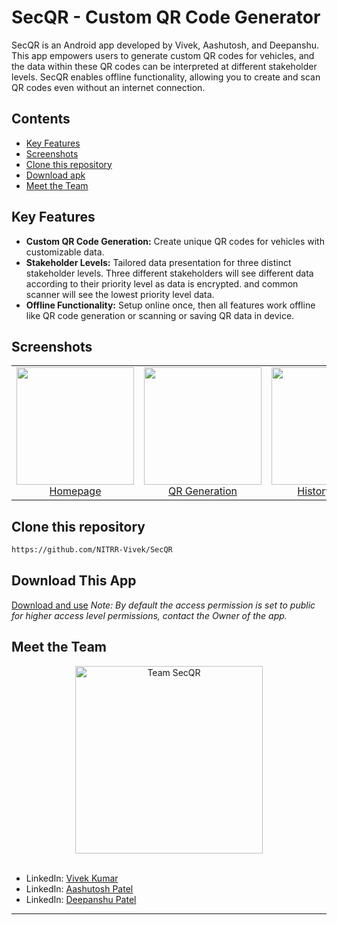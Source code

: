 # SecQR - Custom QR Code Generator

SecQR is an Android app developed by Vivek, Aashutosh, and Deepanshu. This app empowers users to generate custom QR codes for vehicles, and the data within these QR codes can be interpreted at different stakeholder levels. SecQR enables offline functionality, allowing you to create and scan QR codes even without an internet connection.

## Contents

- [Key Features](#key-features)
- [Screenshots](#screenshots)
- [Clone this repository](#clone-this-repository)
- [Download apk](#download-this-app)
- [Meet the Team](#meet-the-team)

## Key Features

- **Custom QR Code Generation:** Create unique QR codes for vehicles with customizable data.
- **Stakeholder Levels:** Tailored data presentation for three distinct stakeholder levels. Three different stakeholders will see different data according to their priority level as data is encrypted. and common scanner will see the lowest priority level data.
- **Offline Functionality:** Setup online once, then all features work offline like QR code generation or scanning or saving QR data in device.

## Screenshots

<table>
  <tr>
    <td align="center">
      <a href="#screenshots"><img src="https://firebasestorage.googleapis.com/v0/b/sec-qr1.appspot.com/o/screenshot1.jpg?alt=media&token=f3c9d3a9-7fab-411c-a34c-515fe02891e0" width="188" height="auto"></a>
      <br />
      <a href="#screenshots">Homepage</a>
    </td>
    <td align="center">
      <a href="#screenshots"><img src="https://firebasestorage.googleapis.com/v0/b/sec-qr1.appspot.com/o/screenshot2.jpg?alt=media&token=fa6a50ad-b3f3-49b6-a70f-b87607aadb61" width="188" height="auto"></a>
      <br />
      <a href="#screenshots">QR Generation</a>
    </td>
    <td align="center">
      <a href="#screenshots"><img src="https://firebasestorage.googleapis.com/v0/b/sec-qr1.appspot.com/o/screenshot3.jpg?alt=media&token=7ecccd4c-1371-4457-98b0-7955b9c97b4c" width="188" height="auto"></a>
      <br />
      <a href="#screenshots">History Saved</a>
    </td>
    <td align="center">
      <a href="#screenshots"><img src="https://firebasestorage.googleapis.com/v0/b/sec-qr1.appspot.com/o/screenshot4.jpg?alt=media&token=8928e243-7dc9-4a01-9993-413e3a39f633" width="188" height="auto"></a>
      <br />
      <a href="#screenshots">Scanner Output</a>
    </td>
  </tr>
</table>

## Clone this repository

```sh
https://github.com/NITRR-Vivek/SecQR
```

## Download This App
[Download and use](https://drive.google.com/drive/folders/1_-bwsywmL8KCabl0vE5THqpT7lZOZyAZ?usp=sharing")
_Note: By default the access permission is set to public for higher access level permissions, contact the Owner of the app._

## Meet the Team

<div align="center">
  <a href="https://github.com/NITRR-Vivek/SecQR" target="_blank">
    <img src="https://firebasestorage.googleapis.com/v0/b/sec-qr1.appspot.com/o/team2.png?alt=media&token=65ac36a1-8d3c-4df0-adb7-19496f62daa4" width="300" height="auto" alt="Team SecQR">
  </a>
</div>
<br/>

- LinkedIn: [Vivek Kumar](https://www.linkedin.com/in/NITRR-Vivek/)
- LinkedIn: [Aashutosh Patel](https://www.linkedin.com/in/aashutosh-patel/)
- LinkedIn: [Deepanshu Patel](https://www.linkedin.com/in/deepanshu-patel-3b55a0228/)
 
---
